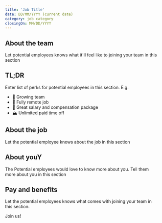 ```yaml
---
title: 'Job Title'
date: DD/MM/YYYY (current date)
category: job category
closingOn: MM/DD/YYYY
---
```

## About the team
Let potential employees knows what it'll feel like to joining your team in this section

## TL;DR
Enter list of perks for potential employees in this section.
E.g.
* :muscle: Growing team
* :house_with_garden: Fully remote job
* :money_mouth_face: Great salary and compensation package
* :mountain_snow: Unlimited paid time off

## About the job
Let the potential employee knows about the job in this section

## About youY
The Potential employees would love to know more about you. Tell them more about you in this section

## Pay and benefits
Let the potential employees knows what comes with joining your team in this section.

Join us!
